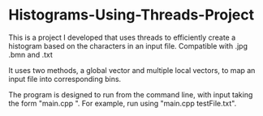 # Histograms-Using-Threads-Project
This is a project I developed that uses threads to efficiently create a histogram based on the characters in an input file. Compatible with .jpg .bmn and .txt

It uses two methods, a global vector and multiple local vectors, to map an input file into corresponding bins. 

The program is designed to run from the command line, with input taking the form "main.cpp <filename>". For example, run using "main.cpp testFile.txt".
